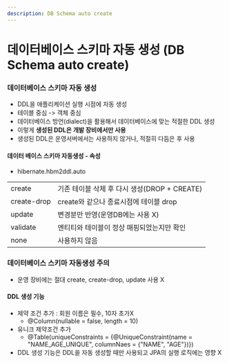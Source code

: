 ```yaml
---
description: DB Schema auto create
---
```


# 데이터베이스 스키마 자동 생성 (DB Schema auto create)



### 데이터베이스 스키마 자동 생성

* DDL을 애플리케이션 실행 시점에 자동 생성
* 테이블 중심 -> 객체 중심
* 데이터베이스 방언(dialect)을 활용해서 데이터베이스에 맞는 적절한 DDL 생성
* 이렇게 **생성된 DDL은 개발 장비에서만 사용**
* 생성된 DDL은 운영서버에서는 사용하지 않거나, 적절히 다듬은 후 사용

#### 데이터 베이스 스키마 자동생성 - 속성

* hibernate.hbm2ddl.auto

|             |                                  |
| ----------- | -------------------------------- |
| create      | 기존 테이블 삭제 후 다시 생성(DROP + CREATE) |
| create-drop | create와 같으나 종료시점에 테이블 drop       |
| update      | 변경분만 반영(운영DB에는 사용 X)             |
| validate    | 엔티티와 테이블이 정상 매핑되었는지만 확인          |
| none        | 사용하지 않음                          |

### 데이터베이스 스키마 자동생성 주의

* 운영 장비에는 절대 create, create-drop, update 사용 X

#### DDL 생성 기능

* 제약 조건 추가 : 회원 이름은 필수, 10자 초가X
  * @Column(nullable = false, length = 10)
* 유니크 제약조건 추가
  * @Table(uniqueConstraints = {@UniqueConstraint(name = "NAME\_AGE\_UNIQUE", columnNaes = {"NAME", "AGE"})})
* DDL 생성 기능은 DDL을 자동 생성할 때만 사용되고 JPA의 실행 로직에는 영향 X
